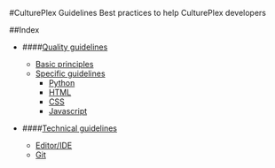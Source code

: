 #CulturePlex Guidelines
Best practices to help CulturePlex developers

##Index

* ####[Quality guidelines](#quality-guidelines)
    * [Basic principles](#basic-principles)
    * [Specific guidelines](#specific-guidelines)
        * [Python](#python)
        * [HTML](#html)
        * [CSS](#css)
        * [Javascript](#javascript)

* ####[Technical guidelines](#technical-guidelines)
    * [Editor/IDE](#editor)
    * [Git](#git)
